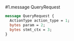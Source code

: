 #1.message QueryRequest

```proto
message QueryRequest {
  ActionType action_type = 1;
  bytes param = 2;
  bytes stmt_ctx = 3;
}
```